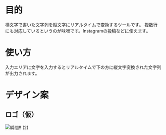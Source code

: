 # 目的
横文字で書いた文字列を縦文字にリアルタイムで変換するツールです。
複数行にも対応しているというのが味噌です。Instagramの投稿などに使えます。

# 使い方
入力エリアに文字を入力するとリアルタイムで下の方に縦文字変換された文字列が出力されます。

# デザイン案
## ロゴ（仮）
![瞬間!! (2)](https://github.com/ryokun666/tategakikun/assets/113868184/b4606332-609d-4496-aa14-39d5f3dd4024)
